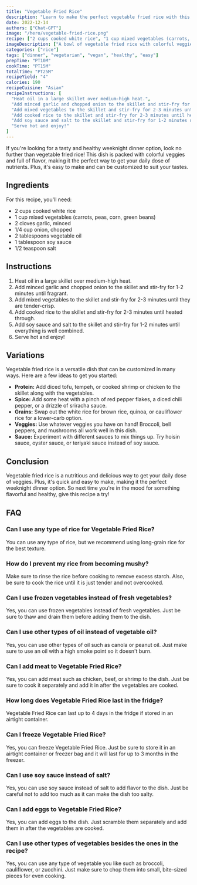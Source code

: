 ```yaml
---
title: "Vegetable Fried Rice"
description: "Learn to make the perfect vegetable fried rice with this easy and tasty recipe. Packed with veggies and full of flavor, this dish is the perfect weeknight dinner option!"
date: 2022-12-14
authors: ["Chat-GPT"]
image: "/hero/vegetable-fried-rice.png"
recipe: ["2 cups cooked white rice", "1 cup mixed vegetables (carrots, peas, corn, green beans)", "2 cloves garlic, minced", "1/4 cup onion, chopped", "2 tablespoons vegetable oil", "1 tablespoon soy sauce", "1/2 teaspoon salt"]
imageDescription: ["A bowl of vegetable fried rice with colorful veggies visible"]
categories: ["rice"]
tags: ["dinner", "vegetarian", "vegan", "healthy", "easy"]
prepTime: "PT10M"
cookTime: "PT15M"
totalTime: "PT25M"
recipeYield: "4"
calories: 190
recipeCuisine: "Asian"
recipeInstructions: [
  "Heat oil in a large skillet over medium-high heat.",
  "Add minced garlic and chopped onion to the skillet and stir-fry for 1-2 minutes until fragrant.",
  "Add mixed vegetables to the skillet and stir-fry for 2-3 minutes until they are tender-crisp.",
  "Add cooked rice to the skillet and stir-fry for 2-3 minutes until heated through.",
  "Add soy sauce and salt to the skillet and stir-fry for 1-2 minutes until everything is well combined.",
  "Serve hot and enjoy!"
]
---
```


If you're looking for a tasty and healthy weeknight dinner option, look no further than vegetable fried rice! This dish is packed with colorful veggies and full of flavor, making it the perfect way to get your daily dose of nutrients. Plus, it's easy to make and can be customized to suit your tastes.

## Ingredients

For this recipe, you'll need:

- 2 cups cooked white rice
- 1 cup mixed vegetables (carrots, peas, corn, green beans)
- 2 cloves garlic, minced
- 1/4 cup onion, chopped
- 2 tablespoons vegetable oil
- 1 tablespoon soy sauce
- 1/2 teaspoon salt

## Instructions

1. Heat oil in a large skillet over medium-high heat.
2. Add minced garlic and chopped onion to the skillet and stir-fry for 1-2 minutes until fragrant.
3. Add mixed vegetables to the skillet and stir-fry for 2-3 minutes until they are tender-crisp.
4. Add cooked rice to the skillet and stir-fry for 2-3 minutes until heated through.
5. Add soy sauce and salt to the skillet and stir-fry for 1-2 minutes until everything is well combined.
6. Serve hot and enjoy!

## Variations

Vegetable fried rice is a versatile dish that can be customized in many ways. Here are a few ideas to get you started:

- **Protein:** Add diced tofu, tempeh, or cooked shrimp or chicken to the skillet along with the vegetables.
- **Spice:** Add some heat with a pinch of red pepper flakes, a diced chili pepper, or a drizzle of sriracha sauce.
- **Grains:** Swap out the white rice for brown rice, quinoa, or cauliflower rice for a lower-carb option.
- **Veggies:** Use whatever veggies you have on hand! Broccoli, bell peppers, and mushrooms all work well in this dish.
- **Sauce:** Experiment with different sauces to mix things up. Try hoisin sauce, oyster sauce, or teriyaki sauce instead of soy sauce.

## Conclusion

Vegetable fried rice is a nutritious and delicious way to get your daily dose of veggies. Plus, it's quick and easy to make, making it the perfect weeknight dinner option. So next time you're in the mood for something flavorful and healthy, give this recipe a try!

## FAQ

### Can I use any type of rice for Vegetable Fried Rice?

You can use any type of rice, but we recommend using long-grain rice for the best texture.

### How do I prevent my rice from becoming mushy?

Make sure to rinse the rice before cooking to remove excess starch. Also, be sure to cook the rice until it is just tender and not overcooked.

### Can I use frozen vegetables instead of fresh vegetables?

Yes, you can use frozen vegetables instead of fresh vegetables. Just be sure to thaw and drain them before adding them to the dish.

### Can I use other types of oil instead of vegetable oil?

Yes, you can use other types of oil such as canola or peanut oil. Just make sure to use an oil with a high smoke point so it doesn't burn.

### Can I add meat to Vegetable Fried Rice?

Yes, you can add meat such as chicken, beef, or shrimp to the dish. Just be sure to cook it separately and add it in after the vegetables are cooked.

### How long does Vegetable Fried Rice last in the fridge?

Vegetable Fried Rice can last up to 4 days in the fridge if stored in an airtight container.

### Can I freeze Vegetable Fried Rice?

Yes, you can freeze Vegetable Fried Rice. Just be sure to store it in an airtight container or freezer bag and it will last for up to 3 months in the freezer.

### Can I use soy sauce instead of salt?

Yes, you can use soy sauce instead of salt to add flavor to the dish. Just be careful not to add too much as it can make the dish too salty.

### Can I add eggs to Vegetable Fried Rice?

Yes, you can add eggs to the dish. Just scramble them separately and add them in after the vegetables are cooked.

### Can I use other types of vegetables besides the ones in the recipe?

Yes, you can use any type of vegetable you like such as broccoli, cauliflower, or zucchini. Just make sure to chop them into small, bite-sized pieces for even cooking.